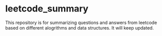# leetcode_summary
This repository is for summarizing questions and answers from leetcode based on different alogrithms and data structures. It will keep updated.

